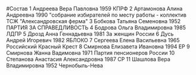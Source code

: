 #Состав
1 Андреева Вера Павловна 1959 КПРФ
2 Артамонова Алина Андреевна 1990 \"собрание избирателей по месту работы - коллектив ТСЖ \"Александровская ферма\"
3 Бобкова Татьяна Семеновна 1952 ПАРТИЯ ЗА СПРАВЕДЛИВОСТЬ
4 Бодрова Ольга Владимировна 1985 ЛДПР
5 Дрозд Анна Геннадьевна 1981 За женщин России
6 Дусь Андрей Игоревич 1982 ЯБЛОКО
7 Сергеева Елена Васильевна 1965 Российский Красный Крест
8 Смирнова Елизавета Ивановна 1994 ЕР
9 Смирнова Жанна Вадимовна 1971 Партия пенсионеров России
10 Степанова Анастасия Александровна 1987 СР
11 Шашлова Вера Владимировна 1952 Чернобыль-Нева

